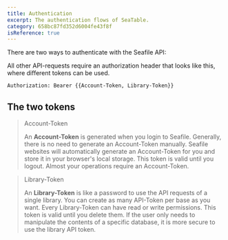 ```yaml
---
title: Authentication
excerpt: The authentication flows of SeaTable.
category: 658bc87fd352d6004fe43f8f
isReference: true
---
```


There are two ways to authenticate with the Seafile API:


All other API-requests require an authorization header that looks like this, where different tokens can be used.

`Authorization: Bearer {{Account-Token, Library-Token}}`

## The two tokens

> Account-Token
>
> An **Account-Token** is generated when you login to Seafile. Generally, there is no need to generate an Account-Token manually.
> Seafile websites will automatically generate an Account-Token for you and store it in your browser's local storage. This token is valid until you logout.
> Almost your operations require an Account-Token.

> Library-Token
>
> An **Library-Token** is like a password to use the API requests of a single library. 
> You can create as many API-Token per base as you want. Every Library-Token can have read or write permissions. This token is valid until you delete them.
> If the user only needs to manipulate the contents of a specific database, it is more secure to use the library API token.


